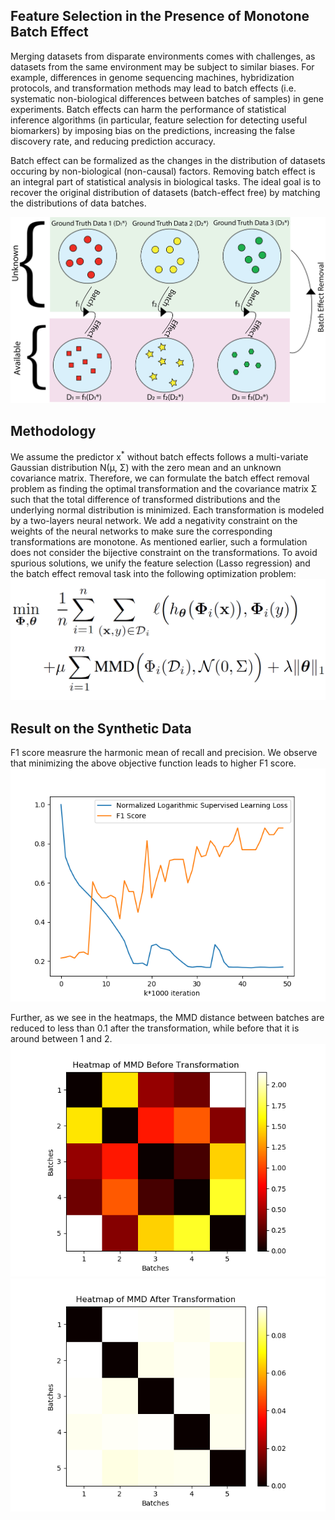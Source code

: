## Feature Selection in the Presence of Monotone Batch Effect
Merging datasets from disparate environments comes with challenges, as datasets from the same environment may be subject to similar biases. For example, differences in genome sequencing machines, hybridization protocols, and transformation methods may lead to batch effects (i.e. systematic non-biological differences between batches of samples) in gene experiments. Batch effects can harm the performance of statistical inference algorithms (in particular, feature selection for detecting useful biomarkers) by imposing bias on the predictions, increasing the false discovery rate, and reducing prediction accuracy. 

Batch effect can be formalized as the changes in the distribution of datasets occuring by non-biological (non-causal) factors. Removing batch effect is an integral part of statistical analysis in biological tasks. The ideal goal is to recover the original distribution of datasets (batch-effect free) by matching the distributions of data batches.

![alt text](https://github.com/DesPeradoGoden/Feature-Selection-in-the-Presence-of-Monotone-Batch-Effects/blob/main/Batch%20Effect.png?raw=true)

## Methodology
We assume the predictor x<sup>*</sup> without batch effects follows a multi-variate Gaussian distribution N(μ, Σ) with the zero mean and an unknown covariance matrix. Therefore, we can formulate the batch effect removal problem as finding the optimal transformation and the covariance matrix Σ such that the total difference of transformed distributions and the underlying normal distribution is minimized. Each  transformation is modeled by a two-layers neural network. We add a negativity constraint on the weights of the neural networks to make sure the corresponding transformations are monotone. As mentioned earlier, such a formulation does not consider the bijective constraint on the transformations. To avoid spurious solutions, we unify the feature selection (Lasso regression) and the batch effect removal task into the following optimization problem:
![alt text](https://github.com/DesPeradoGoden/Feature-Selection-in-the-Presence-of-Monotone-Batch-Effects/blob/main/MMD.png?raw=true)

## Result on the Synthetic Data
F1 score measrure the harmonic mean of recall and precision. We observe that minimizing the above objective function leads to higher F1 score.
![alt text](https://github.com/DesPeradoGoden/Feature-Selection-in-the-Presence-of-Monotone-Batch-Effects/blob/main/Figure_5.png?raw=true)

Further, as we see in the heatmaps, the MMD distance between batches are reduced to less than 0.1 after the transformation, while before that it is around between 1 and 2.
![alt text](https://github.com/DesPeradoGoden/Feature-Selection-in-the-Presence-of-Monotone-Batch-Effects/blob/main/Figure_2.png?raw=true)
![alt text](https://github.com/DesPeradoGoden/Feature-Selection-in-the-Presence-of-Monotone-Batch-Effects/blob/main/Figure_3.png?raw=true)
